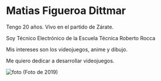 # Matias Figueroa Dittmar

Tengo 20 años.
Vivo en el partido de Zárate.

Soy Técnico Electrónico de la Escuela Técnica Roberto Rocca

Mis intereses son los videojuegos, anime y dibujo.

Me quiero dedicar a desarrollar videojuegos.

![foto](Yo.png)
(Foto de 2019)
